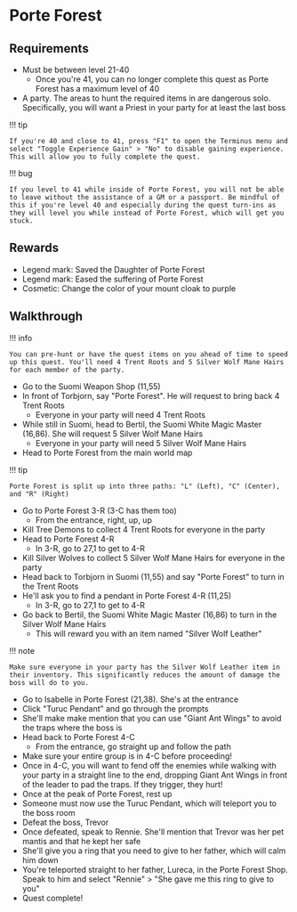# Porte Forest

## Requirements

- Must be between level 21-40
    - Once you're 41, you can no longer complete this quest as Porte Forest has a maximum level of 40
- A party. The areas to hunt the required items in are dangerous solo. Specifically, you will want a Priest in your party for at least the last boss

!!! tip

    If you're 40 and close to 41, press "F1" to open the Terminus menu and select "Toggle Experience Gain" > "No" to disable gaining experience. This will allow you to fully complete the quest.

!!! bug

    If you level to 41 while inside of Porte Forest, you will not be able to leave without the assistance of a GM or a passport. Be mindful of this if you're level 40 and especially during the quest turn-ins as they will level you while instead of Porte Forest, which will get you stuck.

## Rewards

- Legend mark: Saved the Daughter of Porte Forest
- Legend mark: Eased the suffering of Porte Forest
- Cosmetic: Change the color of your mount cloak to purple

## Walkthrough

!!! info

    You can pre-hunt or have the quest items on you ahead of time to speed up this quest. You'll need 4 Trent Roots and 5 Silver Wolf Mane Hairs for each member of the party.

- Go to the Suomi Weapon Shop (11,55)
- In front of Torbjorn, say "Porte Forest". He will request to bring back 4 Trent Roots
    - Everyone in your party will need 4 Trent Roots
- While still in Suomi, head to Bertil, the Suomi White Magic Master (16,86). She will request 5 Silver Wolf Mane Hairs
    - Everyone in your party will need 5 Silver Wolf Mane Hairs
- Head to Porte Forest from the main world map

!!! tip

    Porte Forest is split up into three paths: "L" (Left), "C" (Center), and "R" (Right)

- Go to Porte Forest 3-R (3-C has them too)
    - From the entrance, right, up, up
- Kill Tree Demons to collect 4 Trent Roots for everyone in the party
- Head to Porte Forest 4-R
    - In 3-R, go to 27,1 to get to 4-R
- Kill Silver Wolves to collect 5 Silver Wolf Mane Hairs for everyone in the party
- Head back to Torbjorn in Suomi (11,55) and say "Porte Forest" to turn in the Trent Roots
- He'll ask you to find a pendant in Porte Forest 4-R (11,25)
    - In 3-R, go to 27,1 to get to 4-R
- Go back to Bertil, the Suomi White Magic Master (16,86) to turn in the Silver Wolf Mane Hairs
    - This will reward you with an item named "Silver Wolf Leather"

!!! note

    Make sure everyone in your party has the Silver Wolf Leather item in their inventory. This significantly reduces the amount of damage the boss will do to you.

- Go to Isabelle in Porte Forest (21,38). She's at the entrance
- Click "Turuc Pendant" and go through the prompts
- She'll make make mention that you can use "Giant Ant Wings" to avoid the traps where the boss is
- Head back to Porte Forest 4-C
    - From the entrance, go straight up and follow the path
- Make sure your entire group is in 4-C before proceeding!
- Once in 4-C, you will want to fend off the enemies while walking with your party in a straight line to the end, dropping Giant Ant Wings in front of the leader to pad the traps. If they trigger, they hurt!
- Once at the peak of Porte Forest, rest up
- Someone must now use the Turuc Pendant, which will teleport you to the boss room
- Defeat the boss, Trevor
- Once defeated, speak to Rennie. She'll mention that Trevor was her pet mantis and that he kept her safe
- She'll give you a ring that you need to give to her father, which will calm him down
- You're teleported straight to her father, Lureca, in the Porte Forest Shop. Speak to him and select "Rennie" > "She gave me this ring to give to you"
- Quest complete!
